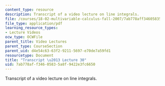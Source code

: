 ```yaml
---
content_type: resource
description: Transcript of a video lecture on line integrals.
file: /courses/18-02-multivariable-calculus-fall-2007/7ab778aff34605835a8f9422e3fc6650_18_022007L30.pdf
file_type: application/pdf
learning_resource_types:
- Lecture Videos
ocw_type: OCWFile
parent_title: Video Lectures
parent_type: CourseSection
parent_uid: d4e54c63-63f2-9211-5697-e70de7a59fd1
resourcetype: Document
title: "Transcript \u2013 Lecture 30"
uid: 7ab778af-f346-0583-5a8f-9422e3fc6650
---
```

Transcript of a video lecture on line integrals.

